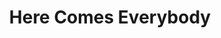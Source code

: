 ---
ee_id_show: '199'
site: '1'
type: '5'
title: Here Comes Everybody
url: here-comes-everybody
year: '2010'
venue: Hamburger Bahnhof
state_country: Berlin
pitch: "​Show that wz centered around music / composition."
ps: ''
imgs: Hamburger-Bahnhof-Berlin-2010-11-install-1-database-HB.jpg,Hamburger-Bahnhof-Berlin-2010-11-install-2-database-HB.jpg,Hamburger-Bahnhof-Berlin-2010-11-install-3-database-HB.jpg,Hamburger-Bahnhof-Berlin-2010-11-install-4-database-HB.jpg,Hamburger-Bahnhof-Berlin-2010-11-install-5-database-HB.jpg
things: "[136] 2010-037 Research in Motion (Kinetic Sculpture #3) - 2010-037-research-in-motion-kinetic-sculpture-3,[137]
  2010-039 Research in Motion (Kinetic Sculpture #2) - 2010-039-research-in-motion-kinetic-sculpture-2,[64]
  2010-023 Composition #7 - 2010-023-composition-7,[41] 2007-006 A Couple Thousand
  Short Films About Glenn Gould - 2007-006-a-couple-thousand-short-films-about-glenn-gould,[134]
  2007-001 Maxell - 2007-001-maxell,[52] 2009-003 Drei Klavierstücke op. 11 - dreiklavierstucke,[43]
  2007-007 On C - 2007-007-on-c,[135] 2008-004 Personal Film - 2008-004-personal-film,[36]
  2007-003 Apple GarageBand Auto Tune Demonstration - appleautotune"
layout: shows
---